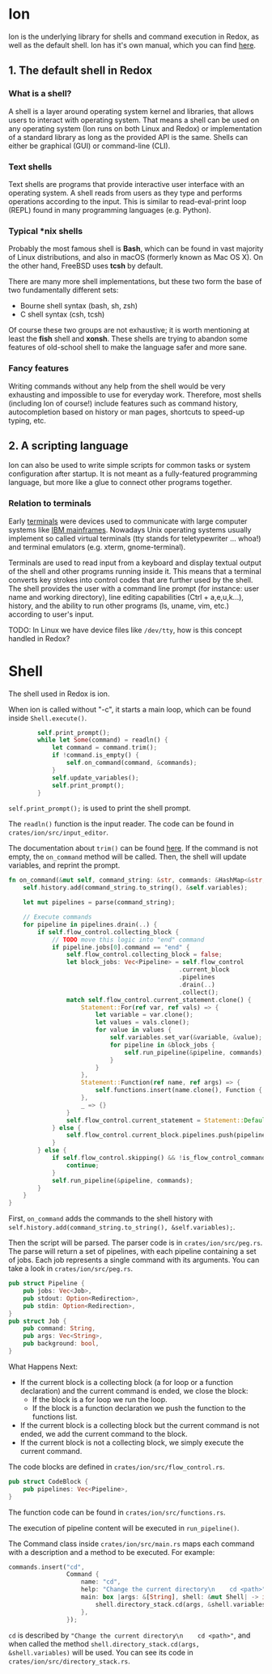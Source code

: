 # Ion

Ion is the underlying library for shells and command execution in Redox, as well as the default shell. Ion has it's own manual, which you can find [here](https://doc.redox-os.org/ion-manual/).

## 1. The default shell in Redox

### What is a shell?
A shell is a layer around operating system kernel and libraries, that allows users to interact with operating system. That means a shell can be used on any operating system (Ion runs on both Linux and Redox) or implementation of a standard library as long as the provided API is the same. Shells can either be graphical (GUI) or command-line (CLI).

### Text shells

Text shells are programs that provide interactive user interface with an operating system. A shell reads from users as they type and performs operations according to the input. This is similar to read-eval-print loop (REPL) found in many programming languages (e.g. Python).

### Typical \*nix shells

Probably the most famous shell is **Bash**, which can be found in vast majority of Linux distributions, and also in macOS (formerly known as Mac OS X). On the other hand, FreeBSD uses **tcsh** by default.

There are many more shell implementations, but these two form the base of two fundamentally different sets:
 * Bourne shell syntax (bash, sh, zsh)
 * C shell syntax (csh, tcsh)

Of course these two groups are not exhaustive; it is worth mentioning at least the **fish** shell and **xonsh**. These shells are trying to abandon some features of old-school shell to make the language safer and more sane.

### Fancy features

Writing commands without any help from the shell would be very exhausting and impossible to use for everyday work. Therefore, most shells (including Ion of course!) include features such as command history, autocompletion based on history or man pages, shortcuts to speed-up typing, etc.

## 2. A scripting language

Ion can also be used to write simple scripts for common tasks or system configuration after startup. It is not meant as a fully-featured programming language, but more like a glue to connect other programs together.

### Relation to terminals

Early [terminals](https://en.wikipedia.org/wiki/Computer_terminal) were devices used to communicate with large computer systems like [IBM mainframes](https://en.wikipedia.org/wiki/IBM_mainframe). Nowadays Unix operating systems usually implement so called virtual terminals (tty stands for teletypewriter ... whoa!) and terminal emulators (e.g. xterm, gnome-terminal).

Terminals are used to read input from a keyboard and display textual output of the shell and other programs running inside it. This means that a terminal converts key strokes into control codes that are further used by the shell. The shell provides the user with a command line prompt (for instance: user name and working directory), line editing capabilities (Ctrl + a,e,u,k...), history, and the ability to run other programs (ls, uname, vim, etc.) according to user's input.  

TODO: In Linux we have device files like `/dev/tty`, how is this concept handled in Redox?

# Shell

The shell used in Redox is ion.

When ion is called without "-c", it starts a main loop,
which can be found inside `Shell.execute()`.

```Rust
        self.print_prompt();
        while let Some(command) = readln() {
            let command = command.trim();
            if !command.is_empty() {
                self.on_command(command, &commands);
            }
            self.update_variables();
            self.print_prompt();
        }
```
`self.print_prompt();` is used to print the shell prompt.

The `readln()` function is the input reader. The code can be found in `crates/ion/src/input_editor`.

The documentation about `trim()` can be found [here](https://doc.rust-lang.org/std/primitive.str.html#method.trim).
If the command is not empty, the `on_command` method will be called.
Then, the shell will update variables, and reprint the prompt.




```Rust
fn on_command(&mut self, command_string: &str, commands: &HashMap<&str, Command>) {
    self.history.add(command_string.to_string(), &self.variables);

    let mut pipelines = parse(command_string);

    // Execute commands
    for pipeline in pipelines.drain(..) {
        if self.flow_control.collecting_block {
            // TODO move this logic into "end" command
            if pipeline.jobs[0].command == "end" {
                self.flow_control.collecting_block = false;
                let block_jobs: Vec<Pipeline> = self.flow_control
                                               .current_block
                                               .pipelines
                                               .drain(..)
                                               .collect();
                match self.flow_control.current_statement.clone() {
                    Statement::For(ref var, ref vals) => {
                        let variable = var.clone();
                        let values = vals.clone();
                        for value in values {
                            self.variables.set_var(&variable, &value);
                            for pipeline in &block_jobs {
                                self.run_pipeline(&pipeline, commands);
                            }
                        }
                    },
                    Statement::Function(ref name, ref args) => {
                        self.functions.insert(name.clone(), Function { name: name.clone(), pipelines: block_jobs.clone(), args: args.clone() });
                    },
                    _ => {}
                }
                self.flow_control.current_statement = Statement::Default;
            } else {
                self.flow_control.current_block.pipelines.push(pipeline);
            }
        } else {
            if self.flow_control.skipping() && !is_flow_control_command(&pipeline.jobs[0].command) {
                continue;
            }
            self.run_pipeline(&pipeline, commands);
        }
    }
}
```
First, `on_command` adds the commands to the shell history with  `self.history.add(command_string.to_string(), &self.variables);`.

Then the script will be parsed. The parser code is in `crates/ion/src/peg.rs`.
The parse will return a set of pipelines, with each pipeline containing a set of jobs.
Each job represents a single command with its arguments.
You can take a look in `crates/ion/src/peg.rs`.
```Rust
pub struct Pipeline {
    pub jobs: Vec<Job>,
    pub stdout: Option<Redirection>,
    pub stdin: Option<Redirection>,
}
pub struct Job {
    pub command: String,
    pub args: Vec<String>,
    pub background: bool,
}
```
What Happens Next:
* If the current block is a collecting block (a for loop or a function declaration) and the current command is ended, we close the block:
   * If the block is a for loop we run the loop.
   * If the block is a function declaration we push the function to the functions list.
* If the current block is a collecting block but the current command is not ended, we add the current command to the block.
* If the current block is not a collecting block, we simply execute the current command.

The code blocks are defined in `crates/ion/src/flow_control.rs`.
```Rust
pub struct CodeBlock {
    pub pipelines: Vec<Pipeline>,
}
```
The function code can be found in `crates/ion/src/functions.rs`.

The execution of pipeline content will be executed in `run_pipeline()`.

The Command class inside `crates/ion/src/main.rs` maps each command with a description and a method
to be executed.
For example:
```Rust
commands.insert("cd",
                Command {
                    name: "cd",
                    help: "Change the current directory\n    cd <path>",
                    main: box |args: &[String], shell: &mut Shell| -> i32 {
                        shell.directory_stack.cd(args, &shell.variables)
                    },
                });
```
`cd` is described by  `"Change the current directory\n    cd <path>"`, and when called the method
`shell.directory_stack.cd(args, &shell.variables)` will be used. You can see its code in `crates/ion/src/directory_stack.rs`.

<!---
Sources:
http://hyperpolyglot.org/unix-shells
http://pubs.opengroup.org/onlinepubs/009695399/utilities/xcu_chap02.html
https://en.wikipedia.org/wiki/Shell_(computing)
http://unix.stackexchange.com/questions/4126/what-is-the-exact-difference-between-a-terminal-a-shell-a-tty-and-a-con
http://xonsh.org/
-->

